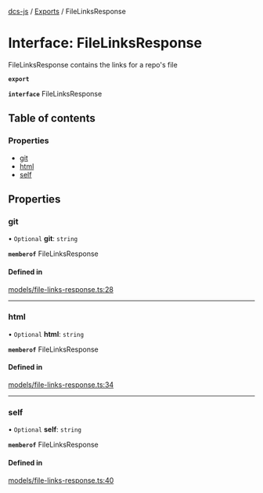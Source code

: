 [dcs-js](../README.md) / [Exports](../modules.md) / FileLinksResponse

# Interface: FileLinksResponse

FileLinksResponse contains the links for a repo\'s file

**`export`**

**`interface`** FileLinksResponse

## Table of contents

### Properties

- [git](FileLinksResponse.md#git)
- [html](FileLinksResponse.md#html)
- [self](FileLinksResponse.md#self)

## Properties

### <a id="git" name="git"></a> git

• `Optional` **git**: `string`

**`memberof`** FileLinksResponse

#### Defined in

[models/file-links-response.ts:28](https://github.com/unfoldingWord/dcs-js/blob/dd84989/models/file-links-response.ts#L28)

___

### <a id="html" name="html"></a> html

• `Optional` **html**: `string`

**`memberof`** FileLinksResponse

#### Defined in

[models/file-links-response.ts:34](https://github.com/unfoldingWord/dcs-js/blob/dd84989/models/file-links-response.ts#L34)

___

### <a id="self" name="self"></a> self

• `Optional` **self**: `string`

**`memberof`** FileLinksResponse

#### Defined in

[models/file-links-response.ts:40](https://github.com/unfoldingWord/dcs-js/blob/dd84989/models/file-links-response.ts#L40)

